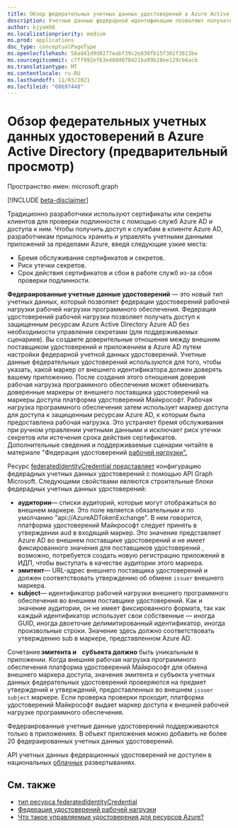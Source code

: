 ```yaml
---
title: Обзор федерательных учетных данных удостоверений в Azure Active Directory (предварительный просмотр)
description: Учетные данные федерарной идентификации позволяют получать доступ к ресурсам Azure и Microsoft Graph без необходимости управления секретами. Это часть федерации удостоверений рабочей нагрузки в Azure AD.
author: kjyam98
ms.localizationpriority: medium
ms.prod: applications
doc_type: conceptualPageType
ms.openlocfilehash: 58ad41d9d0277eabf39c2e830fb15f302f3813be
ms.sourcegitcommit: c7ff992ef63e480d070421ba99b28ee129cb6acb
ms.translationtype: MT
ms.contentlocale: ru-RU
ms.lasthandoff: 11/03/2021
ms.locfileid: "60697448"
---
```

# <a name="overview-of-federated-identity-credentials-in-azure-active-directory-preview"></a>Обзор федерательных учетных данных удостоверений в Azure Active Directory (предварительный просмотр)

Пространство имен: microsoft.graph

[!INCLUDE [beta-disclaimer](../../includes/beta-disclaimer.md)]

Традиционно разработчики используют сертификаты или секреты клиентов для проверки подлинности с помощью служб Azure AD и доступа к ним. Чтобы получить доступ к службам в клиенте Azure AD, разработчикам пришлось хранить и управлять учетными данными приложений за пределами Azure, введя следующие узкие места:

+ Бремя обслуживания сертификатов и секретов.
+ Риск утечки секретов.
+ Срок действия сертификатов и сбои в работе служб из-за сбоя проверки подлинности.

**Федераированные учетные данные удостоверений** — это новый тип учетных данных, который позволяет федерации удостоверений рабочей нагрузки рабочей нагрузки программного обеспечения. Федерация удостоверений рабочей нагрузки позволяет получать доступ к защищенным ресурсам Azure Active Directory Azure AD без необходимости управления секретами (для поддерживаемых сценариев). Вы создаете доверительные отношения между внешним поставщиком удостоверений и приложением в Azure AD путем настройки федерарной учетной данных удостоверений. Учетные данные федерательных удостоверений используются для того, чтобы указать, какой маркер от внешнего идентификатора должен доверять вашему приложению. После создания этого отношения доверия рабочая нагрузка программного обеспечения может обменивать доверенные маркеры от внешнего поставщика удостоверений на маркеры доступа платформа удостоверений Майкрософт.  Рабочая нагрузка программного обеспечения затем использует маркер доступа для доступа к защищенным ресурсам Azure AD, к которым была предоставлена рабочая нагрузка. Это устраняет бремя обслуживания при ручном управлении учетными данными и исключает риск утечки секретов или истечения срока действия сертификатов. Дополнительные сведения и поддерживаемые сценарии читайте в материале "Федерация удостоверений [рабочей нагрузки".](/azure/active-directory/develop/workload-identity-federation)

Ресурс [federatedIdentityCredential представляет](federatedidentitycredential.md) конфигурацию федерадных учетных данных удостоверений с помощью API Graph Microsoft. Следующими свойствами являются строительные блоки федерадных учетных данных удостоверений:

+ **аудитории**— списки аудиторий, которые могут отображаться во внешнем маркере. Это поле является обязательным и по умолчанию "api://AzureADTokenExchange". В нем говорится, платформа удостоверений Майкрософт следует принять в утверждении aud в входящий маркер. Это значение представляет Azure AD во внешнем поставщике удостоверений и не имеет фиксированного значения для поставщиков удостоверений , возможно, потребуется создать новую регистрацию приложений в ИДП, чтобы выступать в качестве аудитории этого маркера.
+ **эмитент**— URL-адрес внешнего поставщика удостоверений и должен соответствовать утверждению об обмене `issuer` внешнего маркера.
+ **subject**— идентификатор рабочей нагрузки внешнего программного обеспечения во внешнем поставщике удостоверений. Как и значение аудитории, он не имеет фиксированного формата, так как каждый идентификатор использует свои собственные — иногда GUID, иногда двоеточие делимитированный идентификатор, иногда произвольные строки. Значение здесь должно соответствовать утверждению sub в маркере, представленном Azure AD.

Сочетание **эмитента и**    **субъекта должно** быть уникальным в   приложении.  Когда внешняя рабочая нагрузка программного обеспечения платформа удостоверений Майкрософт для обмена внешнего маркера доступа, значения эмитента и субъекта учетных данных федерательных удостоверений проверяются на предмет утверждений и утверждений, предоставленных во внешнем   `issuer` `subject` маркере. Если проверка проверки проходит, платформа удостоверений Майкрософт выдает маркер доступа к внешней рабочей нагрузке программного обеспечения.

Федераированные учетные данные удостоверений поддерживаются только в приложениях. В объект приложения можно добавить не более 20 федераированных учетных данных удостоверений.

API учетных данных федерационных удостоверений не доступен в национальных [облачных](/graph/deployments) развертываниях.

## <a name="see-also"></a>См. также

+ [тип ресурса federatedIdentityCredential](federatedidentitycredential.md)
+ [Федерация удостоверений рабочей нагрузки](/azure/active-directory/develop/workload-identity-federation)
+ [Что такое управляемые удостоверения для ресурсов Azure?](/azure/active-directory/managed-identities-azure-resources/overview)
<!--
Future: add links to articles that use federated identity credentials to access Azure AD resources.
>
